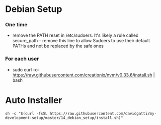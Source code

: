 # Debian Setup

### One time

- remove the PATH reset in /etc/sudoers. It's likely a rule called secure_path - remove this line to allow Sudoers to use their default PATHs and not be replaced by the safe ones

### For each user

- sudo curl -o- https://raw.githubusercontent.com/creationix/nvm/v0.33.6/install.sh | bash

# Auto Installer

```
sh -c "$(curl -fsSL https://raw.githubusercontent.com/davidgatti/my-development-setup/master/14_debian_setup/install.sh)"
```